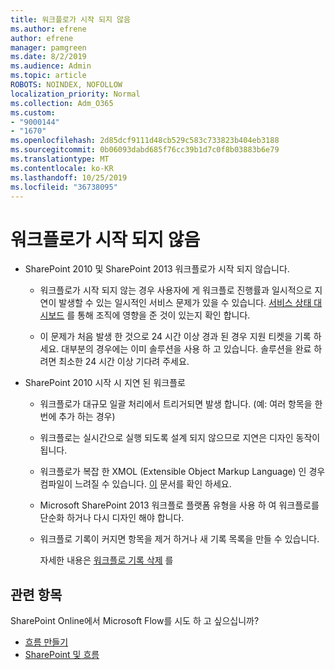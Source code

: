 ```yaml
---
title: 워크플로가 시작 되지 않음
ms.author: efrene
author: efrene
manager: pamgreen
ms.date: 8/2/2019
ms.audience: Admin
ms.topic: article
ROBOTS: NOINDEX, NOFOLLOW
localization_priority: Normal
ms.collection: Adm_O365
ms.custom:
- "9000144"
- "1670"
ms.openlocfilehash: 2d85dcf9111d48cb529c583c733823b404eb3188
ms.sourcegitcommit: 0b06093dabd685f76cc39b1d7c0f8b03883b6e79
ms.translationtype: MT
ms.contentlocale: ko-KR
ms.lasthandoff: 10/25/2019
ms.locfileid: "36738095"
---
```

# <a name="workflow-is-not-starting"></a>워크플로가 시작 되지 않음

- SharePoint 2010 및 SharePoint 2013 워크플로가 시작 되지 않습니다.

    - 워크플로가 시작 되지 않는 경우 사용자에 게 워크플로 진행률과 일시적으로 지연이 발생할 수 있는 일시적인 서비스 문제가 있을 수 있습니다. [서비스 상태 대시보드](https:/admin.microsoft.com/AdminPortal/Home#/servicehealth) 를 통해 조직에 영향을 준 것이 있는지 확인 합니다.

    - 이 문제가 처음 발생 한 것으로 24 시간 이상 경과 된 경우 지원 티켓을 기록 하세요. 대부분의 경우에는 이미 솔루션을 사용 하 고 있습니다. 솔루션을 완료 하려면 최소한 24 시간 이상 기다려 주세요.

- SharePoint 2010 시작 시 지연 된 워크플로

    - 워크플로가 대규모 일괄 처리에서 트리거되면 발생 합니다. (예: 여러 항목을 한 번에 추가 하는 경우)

    - 워크플로는 실시간으로 실행 되도록 설계 되지 않으므로 지연은 디자인 동작이 됩니다.

   -  워크플로가 복잡 한 XMOL (Extensible Object Markup Language) 인 경우 컴파일이 느려질 수 있습니다. [이](https://support.microsoft.com//kb/3043697) 문서를 확인 하세요.

    - Microsoft SharePoint 2013 워크플로 플랫폼 유형을 사용 하 여 워크플로를 단순화 하거나 다시 디자인 해야 합니다.

    - 워크플로 기록이 커지면 항목을 제거 하거나 새 기록 목록을 만들 수 있습니다.

        자세한 내용은 [워크플로 기록 삭제](https://blogs.technet.microsoft.com/marj/2015/08/07/sharepoint-2010-workflows-best-practice-purge-workflow-history-list-items/) 를


## <a name="related-topics"></a>관련 항목
SharePoint Online에서 Microsoft Flow를 시도 하 고 싶으십니까?
- [흐름 만들기](https://support.office.com/article/Create-a-flow-for-a-list-or-library-in-SharePoint-Online-or-OneDrive-for-Business-a9c3e03b-0654-46af-a254-20252e580d01) 
- [SharePoint 및 흐름](https://flow.microsoft.com/blog/sharepoint-and-flow/) 


